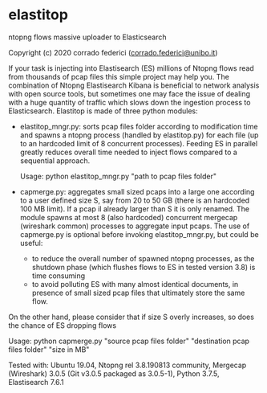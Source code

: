 # elastitop
ntopng flows massive uploader to Elasticsearch

Copyright (c) 2020 corrado federici (corrado.federici@unibo.it)


If your task is injecting into Elastisearch (ES) millions of Ntopng flows read from thousands of pcap files this simple project may help you. The combination of Ntopng Elastisearch Kibana is beneficial to network analysis with open source tools, but sometimes one may face the issue of dealing with a huge quantity of traffic which slows down the ingestion process to Elasticsearch. Elastitop is made of three python modules:

- elastitop_mngr.py: sorts pcap files folder according to modification time and spawns a ntopng process (handled by elastitop.py) for each file (up to an hardcoded limit of 8 concurrent processes). Feeding ES in parallel greatly reduces overall time needed to inject flows compared to a sequential approach.

  Usage: python elastitop_mngr.py "path to pcap files folder"
  
- capmerge.py: aggregates small sized pcaps into a large one according to a user defined size S, say from 20 to 50 GB (there is an hardcoded 100 MB limit). If a pcap il already larger than S it is only renamed. The module spawns at most 8 (also hardcoded) concurrent mergecap (wireshark common) processes to aggregate input pcaps. The use of capmerge.py is optional before invoking elastitop_mngr.py, but could be useful:
  - to reduce the overall number of spawned ntopng processes, as the shutdown phase (which flushes flows to ES in tested version 3.8) is            time consuming
  - to avoid polluting ES with many almost identical documents, in presence of small sized pcap files that ultimately store the same flow.
  
On the other hand, please consider that if size S overly increases, so does the chance of ES dropping flows  

  Usage: python capmerge.py "source pcap files folder" "destination pcap files folder" "size in MB"
 
Tested with: Ubuntu 19.04, Ntopng rel 3.8.190813 community, Mergecap (Wireshark) 3.0.5 (Git v3.0.5 packaged as 3.0.5-1), Python 3.7.5,
Elastisearch 7.6.1
